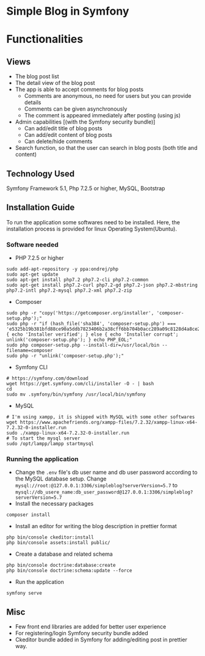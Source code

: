 # Simple Blog in Symfony
# Functionalities 
## Views
 - The blog post list
 - The detail view of the blog post
 - The app is able to accept comments for blog posts
   - Comments are anonymous, no need for users but you can provide details
   - Comments can be given asynchronously
   - The comment is appeared immediately after posting (using js)
 - Admin capabilities [(with the Symfony security bundle)]
   - Can add/edit title of blog posts
   - Can add/edit content of blog posts
   - Can delete/hide comments
 - Search function, so that the user can search in blog posts (both title and content)
 
## Technology Used
  Symfony Framework 5.1, Php 7.2.5 or higher, MySQL, Bootstrap 
    
## Installation Guide
  To run the application some softwares need to be installed. Here, the installation process is provided for linux Operating System(Ubuntu).
### Software needed
 -  PHP 7.2.5 or higher
 ``` 
 sudo add-apt-repository -y ppa:ondrej/php
 sudo apt-get update
 sudo apt-get install php7.2 php7.2-cli php7.2-common
 sudo apt-get install php7.2-curl php7.2-gd php7.2-json php7.2-mbstring php7.2-intl php7.2-mysql php7.2-xml php7.2-zip
 ```
 - Composer
 ``` 
 sudo php -r "copy('https://getcomposer.org/installer', 'composer-setup.php');"
 sudo php -r "if (hash_file('sha384', 'composer-setup.php') === 'e5325b19b381bfd88ce90a5ddb7823406b2a38cff6bb704b0acc289a09c8128d4a8ce2bbafcd1fcbdc38666422fe2806') { echo 'Installer verified'; } else { echo 'Installer corrupt'; unlink('composer-setup.php'); } echo PHP_EOL;"
 sudo php composer-setup.php --install-dir=/usr/local/bin --filename=composer
 sudo php -r "unlink('composer-setup.php');"
```
 - Symfony CLI
 ``` 
 # https://symfony.com/download
 wget https://get.symfony.com/cli/installer -O - | bash 
 cd
 sudo mv .symfony/bin/symfony /usr/local/bin/symfony
```
 - MySQL
 ```  
 # I'm using xampp, it is shipped with MySQL with some other softwares
 wget https://www.apachefriends.org/xampp-files/7.2.32/xampp-linux-x64-7.2.32-0-installer.run
 sudo ./xampp-linux-x64-7.2.32-0-installer.run
 # To start the mysql server
 sudo /opt/lampp/lampp startmysql
 ```

### Running the application
 - Change the `.env` file's db user name and db user password according to the MySQL database setup. Change `mysql://root:@127.0.0.1:3306/simpleblog?serverVersion=5.7` to `mysql://db_usere_name:db_user_password@127.0.0.1:3306/simpleblog?serverVersion=5.7`
 - Install the necessary packages
``` 
composer install
```
 - Install an editor for writing the blog description in prettier format
```
php bin/console ckeditor:install
php bin/console assets:install public/
```
 - Create a database and related schema
```
php bin/console doctrine:database:create
php bin/console doctrine:schema:update --force
```
 - Run the application
```
symfony serve
```

## Misc
 - Few front end libraries are added for better user experience
 - For registering/login Symfony security bundle added
 - Ckeditor bundle added in Symfony for adding/editing post in prettier way. 